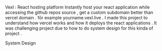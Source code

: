 Vexl : React hosting platform 
Instantly host your react application while accessing the github repos source , get a custom subdomain better than vercel domain . fōr example yourname.vexl.live . I made this project to understand how vercel works and how  it deploys the react applications . It was challenging project due to how to do system design for this kinda of project . 

System Design 

